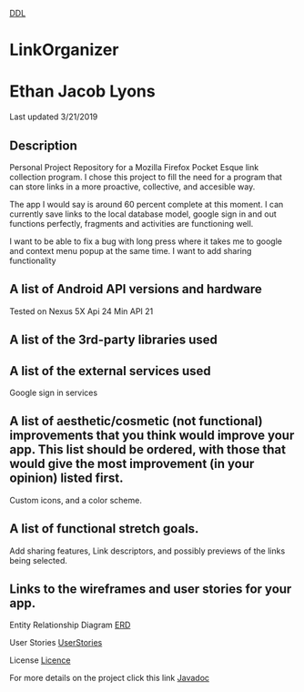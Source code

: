 [DDL](docs/ddl.md)



# LinkOrganizer
# Ethan Jacob Lyons
Last updated 3/21/2019


## Description
Personal Project Repository for a Mozilla Firefox Pocket Esque link collection program. I chose this project to fill the need for a 
program that can store links in a more proactive, collective, and accesible way.

The app I would say is around 60 percent complete at this moment. I can currently save links to the local database model, google sign in and out functions perfectly, fragments and activities are functioning well. 

I want to be able to fix a bug with long press where it takes me to google and context menu popup at the same time.
I want to add sharing functionality

## A list of Android API versions and hardware

Tested on Nexus 5X Api 24
Min API 21


## A list of the 3rd-party libraries used


## A list of the external services used
Google sign in services

## A list of aesthetic/cosmetic (not functional) improvements that you think would improve your app. This list should be ordered, with those that would give the most improvement (in your opinion) listed first.

Custom icons, and a color scheme.


## A list of functional stretch goals. 

Add sharing features, Link descriptors, and possibly previews of the links being selected.

## Links to the wireframes and user stories for your app.

Entity Relationship Diagram [ERD](Blank%20Diagram.pdf)

User Stories [UserStories](USERSTORIES.md)

License [Licence](LICENSE.md)

For more details on the project click this link [Javadoc](docs/api/)
